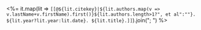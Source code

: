 <%= it.map(lit => `[[@${lit.citekey}|${lit.authors.map(v => v.lastName+v.firstName).first()}${lit.authors.length>1?", et al":""}. ${lit.year?lit.year:lit.date}. ${lit.title}.]]`).join("; ") %>